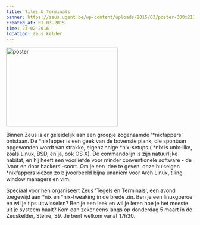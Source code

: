 ```yaml
---
title: Tiles & Terminals
banner: https://zeus.ugent.be/wp-content/uploads/2015/03/poster-300x212.png
created_at: 01-03-2015
time: 23-02-2016
location: Zeus kelder
---
```


<a href="https://zeus.ugent.be/wp-content/uploads/2015/03/poster.png"><img src="https://zeus.ugent.be/wp-content/uploads/2015/03/poster-300x212.png" alt="poster" width="300" height="212" class="alignright size-medium wp-image-2219" /></a>

Binnen Zeus is er geleidelijk aan een groepje zogenaamde '*nixfappers' ontstaan. De *nixfapper is een geek van de bovenste plank, die spontaan opgewonden wordt van strakke, eigenzinnige *nix-setups ( *nix is unix-like, zoals Linux, BSD, en ja, ook OS X). De commandolijn is zijn natuurlijke habitat, en hij heeft een voorliefde voor minder conventionele software - de 'voor en door hackers'-soort.
Om je een idee te geven: onze huiseigen *nixfappers kiezen zo bijvoorbeeld bijna unaniem voor Arch Linux, tiling window managers en vim.

Speciaal voor hen organiseert Zeus 'Tegels en Terminals', een avond toegewijd aan *nix en *nix-tweaking in de brede zin. Ben je een linuxgoeroe en wil je tips uitwisselen? Ben je een leek en wil je leren hoe je het meeste uit je systeem haalt? Kom dan zeker eens langs op donderdag 5 maart in de Zeuskelder, Sterre, S9. Je bent welkom vanaf 17h30.